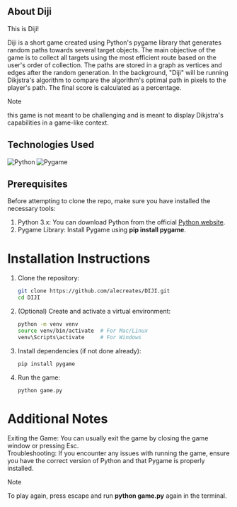 ## About Diji

This is Diji! 

Diji is a short game created using Python's pygame library that generates random paths towards several target objects. The main objective of the game is to collect all targets using the most efficient route based on the user's order of collection. The paths are stored in a graph as vertices and edges after the random generation. In the background, "Diji" will be running Dikjstra's algorithm to compare the algorithm's optimal path in pixels to the player's path. The final score is calculated as a percentage.

> [!NOTE] 
> this game is not meant to be challenging and is meant to display Dikjstra's capabilities in a game-like context.

## Technologies Used

![Python](https://img.shields.io/badge/python-3670A0?style=for-the-badge&logo=python&logoColor=ffdd54) 
![Pygame](https://img.shields.io/badge/pygame-3776AB?style=for-the-badge&logo=python&logoColor=white)

## Prerequisites

Before attempting to clone the repo, make sure you have installed the necessary tools:

1. Python 3.x: You can download Python from the official [Python website](https://www.python.org/).
2. Pygame Library: Install Pygame using **pip install pygame**.

# Installation Instructions

1. Clone the repository:
    ```bash
    git clone https://github.com/alecreates/DIJI.git
    cd DIJI
    ```

2. (Optional) Create and activate a virtual environment:
    ```bash
    python -m venv venv
    source venv/bin/activate  # For Mac/Linux
    venv\Scripts\activate     # For Windows
    ```

3. Install dependencies (if not done already):
    ```bash
    pip install pygame
    ```

4. Run the game:
    ```bash
    python game.py
    ```

# Additional Notes
Exiting the Game: You can usually exit the game by closing the game window or pressing Esc.<br>
Troubleshooting: If you encounter any issues with running the game, ensure you have the correct version of Python and that Pygame is properly installed.<br>
>[!NOTE]
> To play again, press escape and run **python game.py** again in the terminal.


